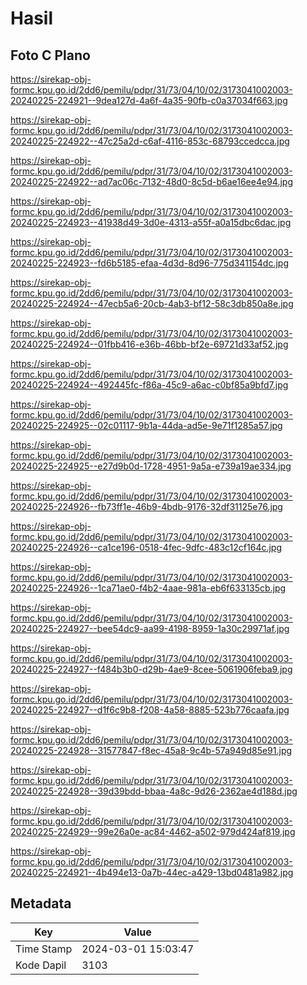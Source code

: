 # Hasil

## Foto C Plano

https://sirekap-obj-formc.kpu.go.id/2dd6/pemilu/pdpr/31/73/04/10/02/3173041002003-20240225-224921--9dea127d-4a6f-4a35-90fb-c0a37034f663.jpg

https://sirekap-obj-formc.kpu.go.id/2dd6/pemilu/pdpr/31/73/04/10/02/3173041002003-20240225-224922--47c25a2d-c6af-4116-853c-68793ccedcca.jpg

https://sirekap-obj-formc.kpu.go.id/2dd6/pemilu/pdpr/31/73/04/10/02/3173041002003-20240225-224922--ad7ac06c-7132-48d0-8c5d-b6ae16ee4e94.jpg

https://sirekap-obj-formc.kpu.go.id/2dd6/pemilu/pdpr/31/73/04/10/02/3173041002003-20240225-224923--41938d49-3d0e-4313-a55f-a0a15dbc6dac.jpg

https://sirekap-obj-formc.kpu.go.id/2dd6/pemilu/pdpr/31/73/04/10/02/3173041002003-20240225-224923--fd6b5185-efaa-4d3d-8d96-775d341154dc.jpg

https://sirekap-obj-formc.kpu.go.id/2dd6/pemilu/pdpr/31/73/04/10/02/3173041002003-20240225-224924--47ecb5a6-20cb-4ab3-bf12-58c3db850a8e.jpg

https://sirekap-obj-formc.kpu.go.id/2dd6/pemilu/pdpr/31/73/04/10/02/3173041002003-20240225-224924--01fbb416-e36b-46bb-bf2e-69721d33af52.jpg

https://sirekap-obj-formc.kpu.go.id/2dd6/pemilu/pdpr/31/73/04/10/02/3173041002003-20240225-224924--492445fc-f86a-45c9-a6ac-c0bf85a9bfd7.jpg

https://sirekap-obj-formc.kpu.go.id/2dd6/pemilu/pdpr/31/73/04/10/02/3173041002003-20240225-224925--02c01117-9b1a-44da-ad5e-9e71f1285a57.jpg

https://sirekap-obj-formc.kpu.go.id/2dd6/pemilu/pdpr/31/73/04/10/02/3173041002003-20240225-224925--e27d9b0d-1728-4951-9a5a-e739a19ae334.jpg

https://sirekap-obj-formc.kpu.go.id/2dd6/pemilu/pdpr/31/73/04/10/02/3173041002003-20240225-224926--fb73ff1e-46b9-4bdb-9176-32df31125e76.jpg

https://sirekap-obj-formc.kpu.go.id/2dd6/pemilu/pdpr/31/73/04/10/02/3173041002003-20240225-224926--ca1ce196-0518-4fec-9dfc-483c12cf164c.jpg

https://sirekap-obj-formc.kpu.go.id/2dd6/pemilu/pdpr/31/73/04/10/02/3173041002003-20240225-224926--1ca71ae0-f4b2-4aae-981a-eb6f633135cb.jpg

https://sirekap-obj-formc.kpu.go.id/2dd6/pemilu/pdpr/31/73/04/10/02/3173041002003-20240225-224927--bee54dc9-aa99-4198-8959-1a30c29971af.jpg

https://sirekap-obj-formc.kpu.go.id/2dd6/pemilu/pdpr/31/73/04/10/02/3173041002003-20240225-224927--f484b3b0-d29b-4ae9-8cee-5061906feba9.jpg

https://sirekap-obj-formc.kpu.go.id/2dd6/pemilu/pdpr/31/73/04/10/02/3173041002003-20240225-224927--d1f6c9b8-f208-4a58-8885-523b776caafa.jpg

https://sirekap-obj-formc.kpu.go.id/2dd6/pemilu/pdpr/31/73/04/10/02/3173041002003-20240225-224928--31577847-f8ec-45a8-9c4b-57a949d85e91.jpg

https://sirekap-obj-formc.kpu.go.id/2dd6/pemilu/pdpr/31/73/04/10/02/3173041002003-20240225-224928--39d39bdd-bbaa-4a8c-9d26-2362ae4d188d.jpg

https://sirekap-obj-formc.kpu.go.id/2dd6/pemilu/pdpr/31/73/04/10/02/3173041002003-20240225-224929--99e26a0e-ac84-4462-a502-979d424af819.jpg

https://sirekap-obj-formc.kpu.go.id/2dd6/pemilu/pdpr/31/73/04/10/02/3173041002003-20240225-224921--4b494e13-0a7b-44ec-a429-13bd0481a982.jpg


## Metadata

| Key        | Value               |
| ---------- | ------------------- |
| Time Stamp | 2024-03-01 15:03:47 |
| Kode Dapil | 3103                |



